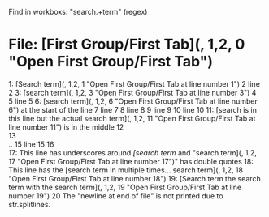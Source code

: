 
Find in workboxs: "search.+term" (regex)


# File: [First Group/First Tab](, 1,2, 0 "Open First Group/First Tab")
   1: [Search term](, 1,2, 1 "Open First Group/First Tab at line number 1")
   2  line 2
   3: [search term](, 1,2, 3 "Open First Group/First Tab at line number 3")
   4  
   5  line 5
   6: [search term](, 1,2, 6 "Open First Group/First Tab at line number 6") at the start of the line
   7  line 7
   8  line 8
   9  line 9
  10  line 10
  11: [search is in this line but the actual search term](, 1,2, 11 "Open First Group/First Tab at line number 11") is in the middle
  12  
  13  
  .. 
  15  line 15
  16  
  17: This line has underscores around _[search term_ and "search term](, 1,2, 17 "Open First Group/First Tab at line number 17")" has double quotes
  18: This line has the [search term in multiple times... search term](, 1,2, 18 "Open First Group/First Tab at line number 18")
  19: [Search term the search term with the search term](, 1,2, 19 "Open First Group/First Tab at line number 19")
  20  The "newline at end of file" is not printed due to str.splitlines.
